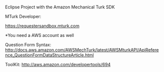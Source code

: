 Eclipse Project with the Amazon Mechanical Turk SDK

MTurk Developer:

https://requestersandbox.mturk.com

*You need a AWS account as well

Question Form Syntax:
http://docs.aws.amazon.com/AWSMechTurk/latest/AWSMturkAPI/ApiReference_QuestionFormDataStructureArticle.html

ToolKit:
http://aws.amazon.com/developertools/694
